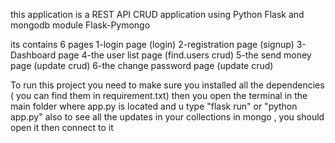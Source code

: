 this application is a REST API CRUD application using Python Flask and mongodb module Flask-Pymongo

its contains 6 pages
1-login page (login)
2-registration page (signup)
3-Dashboard page 
4-the user list page (find.users crud)
5-the send money page (update crud)
6-the change password page (update crud)


To run this project you need to make sure you installed all the dependencies ( you can find them in requirement.txt)
then you open the terminal in the main folder where app.py is located and u type "flask run" or "python app.py" 
also to see all the updates in your collections in mongo , you should open it then connect to it
